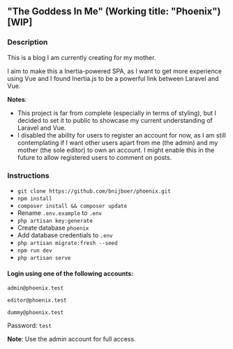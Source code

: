 ## "The Goddess In Me" (Working title: "Phoenix") [WIP]

### Description

This is a blog I am currently creating for my mother.

I aim to make this a Inertia-powered SPA, as I want to get more experience using Vue and I found Inertia.js to be a powerful link between Laravel and Vue.

**Notes**:
- This project is far from complete (especially in terms of styling), but I decided to set it to public to showcase my current understanding of Laravel and Vue.
- I disabled the ability for users to register an account for now, as I am still contemplating if I want other users apart from me (the admin) and my mother (the sole editor) to own an account. I might enable this in the future to allow registered users to comment on posts.

### Instructions

- `git clone https://github.com/bnijboer/phoenix.git`
- `npm install`
- `composer install && composer update`
- Rename `.env.example` to `.env`
- `php artisan key:generate`
- Create database `phoenix`
- Add database credentials to `.env`
- `php artisan migrate:fresh --seed`
- `npm run dev`
- `php artisan serve`

#### Login using one of the following accounts:

`admin@phoenix.test`

`editor@phoenix.test`

`dummy@phoenix.test`

Password: `test`

**Note**: Use the admin account for full access.
